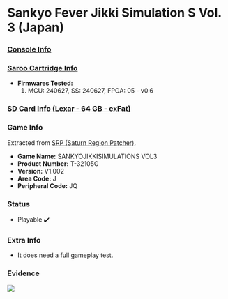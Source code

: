 # Sankyo Fever Jikki Simulation S Vol. 3 (Japan)

### [Console Info](../../../../../Info/Consoles/VA13/README.md)

### [Saroo Cartridge Info](../../../../../Info/Cartridges/GuangzhouSanStarOnlineShop/1.6/README.md)

- <b>Firmwares Tested:</b>
  1. MCU: 240627, SS: 240627, FPGA: 05 - v0.6

### [SD Card Info (Lexar - 64 GB - exFat)](../../../../../Info/SdCards/Lexar/64GB/exfat/README.md)

### Game Info

Extracted from [SRP (Saturn Region Patcher)](https://segaxtreme.net/resources/saturn-region-patcher.81/download).

- <b>Game Name:</b> SANKYOJIKKISIMULATIONS VOL3
- <b>Product Number:</b> T-32105G
- <b>Version:</b> V1.002
- <b>Area Code:</b> J
- <b>Peripheral Code:</b> JQ

### Status

- Playable :heavy_check_mark:

### Extra Info

- It does need a full gameplay test.

### Evidence

[![](https://img.youtube.com/vi/mA8gseH5-Ow/0.jpg)](https://www.youtube.com/watch?v=mA8gseH5-Ow)

